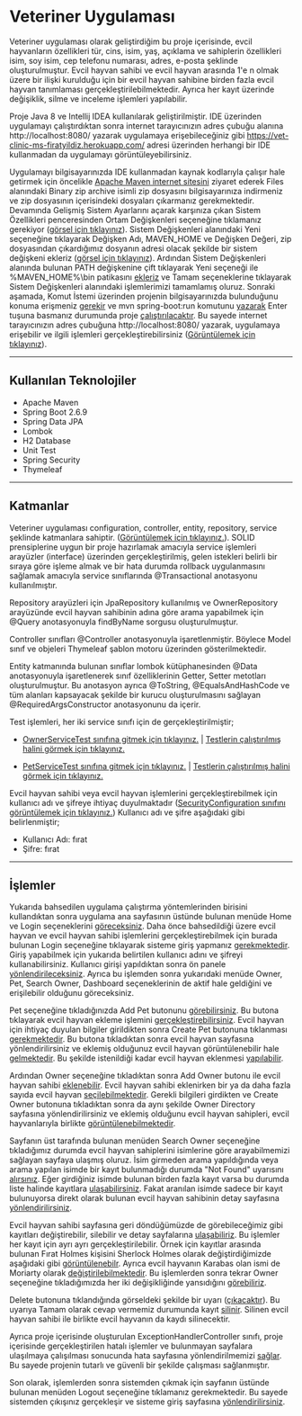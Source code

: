 # Veteriner Uygulaması
 
Veteriner uygulaması olarak geliştirdiğim bu proje içerisinde, evcil hayvanların özellikleri tür, cins, isim, yaş, açıklama ve sahiplerin özellikleri isim, soy isim, cep telefonu numarası, adres, e-posta şeklinde oluşturulmuştur. Evcil hayvan sahibi ve evcil hayvan arasında 1'e n olmak üzere bir ilişki kurulduğu için bir evcil hayvan sahibine birden fazla evcil hayvan tanımlaması gerçekleştirilebilmektedir. Ayrıca her kayıt üzerinde değişiklik, silme ve inceleme işlemleri yapılabilir.

Proje Java 8 ve Intellij IDEA kullanılarak geliştirilmiştir. IDE üzerinden uygulamayı çalıştırdıktan sonra internet tarayıcınızın adres çubuğu alanına http://localhost:8080/ yazarak uygulamaya erişebileceğiniz gibi https://vet-clinic-ms-firatyildiz.herokuapp.com/ adresi üzerinden herhangi bir IDE kullanmadan da uygulamayı görüntüleyebilirsiniz.

Uygulamayı bilgisayarınızda IDE kullanmadan kaynak kodlarıyla çalışır hale getirmek için öncelikle <a href="https://maven.apache.org/download.cgi">Apache Maven internet sitesini</a> ziyaret ederek Files alanındaki Binary zip archive isimli zip dosyasını bilgisayarınıza indirmeniz ve zip dosyasının içerisindeki dosyaları çıkarmanız gerekmektedir. Devamında Gelişmiş Sistem Ayarlarını açarak karşınıza çıkan Sistem Özellikleri penceresinden Ortam Değişkenleri seçeneğine tıklamanız gerekiyor (<a href="https://raw.githubusercontent.com/frtyildiz/VeterinaryClinicManagementSystem/main/images/1.png">görsel için tıklayınız</a>). Sistem Değişkenleri alanındaki Yeni seçeneğine tıklayarak Değişken Adı, MAVEN_HOME ve Değişken Değeri, zip dosyasından çıkardığımız dosyanın adresi olacak şekilde bir sistem değişkeni ekleriz (<a href="https://raw.githubusercontent.com/frtyildiz/VeterinaryClinicManagementSystem/main/images/2.png">görsel için tıklayınız</a>). Ardından Sistem Değişkenleri alanında bulunan PATH değişkenine çift tıklayarak Yeni seçeneği ile %MAVEN_HOME%\bin patikasını <a href="https://raw.githubusercontent.com/frtyildiz/VeterinaryClinicManagementSystem/main/images/3.png">ekleriz</a> ve Tamam seçeneklerine tıklayarak Sistem Değişkenleri alanındaki işlemlerimizi tamamlamış oluruz. Sonraki aşamada, Komut İstemi üzerinden projenin bilgisayarınızda bulunduğunu konuma erişmeniz <a href="https://raw.githubusercontent.com/frtyildiz/VeterinaryClinicManagementSystem/main/images/4.png">gerekir</a> ve mvn spring-boot:run
komutunu <a href="https://raw.githubusercontent.com/frtyildiz/VeterinaryClinicManagementSystem/main/images/5.png">yazarak</a> Enter tuşuna basmanız durumunda proje <a href="https://raw.githubusercontent.com/frtyildiz/VeterinaryClinicManagementSystem/main/images/6.png">çalıştırılacaktır</a>. Bu sayede internet tarayıcınızın adres çubuğuna http://localhost:8080/ yazarak, uygulamaya erişebilir ve ilgili işlemleri gerçekleştirebilirsiniz (<a href="https://raw.githubusercontent.com/frtyildiz/VeterinaryClinicManagementSystem/main/images/Home.png">Görüntülemek için tıklayınız</a>).

-----
## Kullanılan Teknolojiler
* Apache Maven
* Spring Boot 2.6.9
* Spring Data JPA
* Lombok
* H2 Database
* Unit Test
* Spring Security
* Thymeleaf
-----
## Katmanlar
Veteriner uygulaması configuration, controller, entity, repository, service şeklinde katmanlara sahiptir. (<a href="https://raw.githubusercontent.com/frtyildiz/VeterinaryClinicManagementSystem/main/images/KatmanlarDetayl%C4%B1.png">Görüntülemek için tıklayınız.</a>). SOLID prensiplerine uygun bir proje hazırlamak amacıyla service işlemleri arayüzler (interface) üzerinden gerçekleştirilmiş, gelen istekleri belirli bir sıraya göre işleme almak ve bir hata durumda rollback uygulanmasını sağlamak amacıyla service sınıflarında @Transactional anotasyonu kullanılmıştır. 

Repository arayüzleri için JpaRepository kullanılmış ve OwnerRepository arayüzünde evcil hayvan sahibinin adına göre arama yapabilmek için @Query anotasyonuyla findByName sorgusu oluşturulmuştur.

Controller sınıfları @Controller anotasyonuyla işaretlenmiştir. Böylece Model sınıf ve objeleri Thymeleaf şablon motoru üzerinden gösterilmektedir.

Entity katmanında bulunan sınıflar lombok kütüphanesinden @Data anotasyonuyla işaretlenerek sınıf özelliklerinin Getter, Setter metotları oluşturulmuştur. Bu anotasyon ayrıca @ToString, @EqualsAndHashCode ve tüm alanları kapsayacak şekilde bir kurucu oluşturulmasını sağlayan @RequiredArgsConstructor anotasyonunu da içerir.

Test işlemleri, her iki service sınıfı için de gerçekleştirilmiştir;
- <a href="https://github.com/frtyildiz/VeterinaryClinicManagementSystem/blob/main/VetClinicManagementSystem/src/test/java/com/firatyildiz/VetClinicManagementSystem/service/OwnerServiceTest.java">OwnerServiceTest sınıfına gitmek için tıklayınız.</a> | <a href="https://raw.githubusercontent.com/frtyildiz/VeterinaryClinicManagementSystem/main/images/OwnerServiceTestResult.png">Testlerin çalıştırılmış halini görmek için tıklayınız.</a>

- <a href="https://github.com/frtyildiz/VeterinaryClinicManagementSystem/blob/main/VetClinicManagementSystem/src/test/java/com/firatyildiz/VetClinicManagementSystem/service/PetServiceTest.java">PetServiceTest sınıfına gitmek için tıklayınız.</a> | <a href="https://raw.githubusercontent.com/frtyildiz/VeterinaryClinicManagementSystem/main/images/PetServiceTestResult.png">Testlerin çalıştırılmış halini görmek için tıklayınız.</a>

Evcil hayvan sahibi veya evcil hayvan işlemlerini gerçekleştirebilmek için kullanıcı adı ve şifreye ihtiyaç duyulmaktadır (<a href="https://github.com/frtyildiz/VeterinaryClinicManagementSystem/blob/main/VetClinicManagementSystem/src/main/java/com/firatyildiz/VetClinicManagementSystem/configuration/SecurityConfiguration.java">SecurityConfiguration sınıfını görüntülemek için tıklayınız.</a>)
Kullanıcı adı ve şifre aşağıdaki gibi belirlenmiştir;
- Kullanıcı Adı: fırat
- Şifre: fırat
-----
## İşlemler

Yukarıda bahsedilen uygulama çalıştırma yöntemlerinden birisini kullandıktan sonra uygulama ana sayfasının üstünde bulunan menüde Home ve Login seçeneklerini <a href="https://raw.githubusercontent.com/frtyildiz/VeterinaryClinicManagementSystem/main/images/Home.png">göreceksiniz</a>. Daha önce bahsedildiği üzere evcil hayvan ve evcil hayvan sahibi işlemlerini gerçekleştirebilmek için burada bulunan Login seçeneğine tıklayarak sisteme giriş yapmanız <a href="https://raw.githubusercontent.com/frtyildiz/VeterinaryClinicManagementSystem/main/images/Login.png">gerekmektedir</a>. 
Giriş yapabilmek için yukarıda belirtilen kullanıcı adını ve şifreyi kullanabilirsiniz. Kullanıcı girişi yapıldıktan sonra ön panele <a href="https://raw.githubusercontent.com/frtyildiz/VeterinaryClinicManagementSystem/main/images/Dashboard.png">yönlendirileceksiniz</a>. Ayrıca bu işlemden sonra yukarıdaki menüde Owner, Pet, Search Owner, Dashboard seçeneklerinin de aktif hale geldiğini ve erişilebilir olduğunu göreceksiniz.

Pet seçeneğine tıkladığınızda Add Pet butonunu <a href="https://raw.githubusercontent.com/frtyildiz/VeterinaryClinicManagementSystem/main/images/PetDirectory.png">görebilirsiniz</a>. Bu butona tıklayarak evcil hayvan ekleme işlemini <a href="https://raw.githubusercontent.com/frtyildiz/VeterinaryClinicManagementSystem/main/images/AddPet.png">gerçekleştirebilirsiniz</a>. Evcil hayvan için ihtiyaç duyulan bilgiler girildikten sonra Create Pet butonuna tıklanması <a href="https://raw.githubusercontent.com/frtyildiz/VeterinaryClinicManagementSystem/main/images/AddPet2.png">gerekmektedir</a>. Bu butona tıkladıktan sonra evcil hayvan sayfasına yönlendirilirsiniz ve eklemiş olduğunuz evcil hayvan görüntülenebilir hale <a href="https://raw.githubusercontent.com/frtyildiz/VeterinaryClinicManagementSystem/main/images/PetDirectory2.png">gelmektedir</a>. Bu şekilde istenildiği kadar evcil hayvan eklenmesi <a href="https://raw.githubusercontent.com/frtyildiz/VeterinaryClinicManagementSystem/main/images/PetDirectory3.png">yapılabilir</a>.

Ardından Owner seçeneğine tıkladıktan sonra Add Owner butonu ile evcil hayvan sahibi <a href="https://raw.githubusercontent.com/frtyildiz/VeterinaryClinicManagementSystem/main/images/OwnerDirectory.png">eklenebilir</a>. Evcil hayvan sahibi eklenirken bir ya da daha fazla sayıda evcil hayvan <a href="https://raw.githubusercontent.com/frtyildiz/VeterinaryClinicManagementSystem/main/images/AddOwner2.png">seçilebilmektedir</a>. Gerekli bilgileri girdikten ve Create Owner butonuna tıkladıktan sonra da aynı şekilde Owner Directory sayfasına yönlendirilirsiniz ve eklemiş olduğunu evcil hayvan sahipleri, evcil hayvanlarıyla birlikte <a href="https://raw.githubusercontent.com/frtyildiz/VeterinaryClinicManagementSystem/main/images/OwnerDirectory3.png">görüntülenebilmektedir</a>. 

Sayfanın üst tarafında bulunan menüden Search Owner seçeneğine tıkladığımız durumda evcil hayvan sahiplerini isimlerine göre arayabilmemizi sağlayan sayfaya ulaşmış oluruz. İsim girmeden arama yapıldığında veya arama yapılan isimde bir kayıt bulunmadığı durumda "Not Found" uyarısını <a href="https://raw.githubusercontent.com/frtyildiz/VeterinaryClinicManagementSystem/main/images/SearchNotFound.png">alırsınız</a>. Eğer girdiğiniz isimde bulunan birden fazla kayıt varsa bu durumda liste halinde kayıtlara <a href="https://raw.githubusercontent.com/frtyildiz/VeterinaryClinicManagementSystem/main/images/SearchList.png">ulaşabilirsiniz</a>. Fakat aranılan isimde sadece bir kayıt bulunuyorsa direkt olarak bulunan evcil hayvan sahibinin detay sayfasına <a href="https://raw.githubusercontent.com/frtyildiz/VeterinaryClinicManagementSystem/main/images/SearchDetail.png">yönlendirilirsiniz</a>. 

Evcil hayvan sahibi sayfasına geri döndüğümüzde de görebileceğimiz gibi kayıtları değiştirebilir, silebilir ve detay sayfalarına <a href="https://raw.githubusercontent.com/frtyildiz/VeterinaryClinicManagementSystem/main/images/OwnerDirectory3.png">ulaşabiliriz</a>. Bu işlemler her kayıt için ayrı ayrı gerçekleştirilebilir. Örnek için kayıtlar arasında bulunan Fırat Holmes kişisini Sherlock Holmes olarak değiştirdiğimizde aşağıdaki gibi <a href="https://raw.githubusercontent.com/frtyildiz/VeterinaryClinicManagementSystem/main/images/UpdateOwner.png">görüntülenebilr</a>. Ayrıca evcil hayvanın Karabas olan ismi de Moriarty olarak <a href="https://raw.githubusercontent.com/frtyildiz/VeterinaryClinicManagementSystem/main/images/UpdatePet.png">değiştirilebilmektedir</a>. Bu işlemlerden sonra tekrar Owner seçeneğine tıkladığımızda her iki değişikliğinde yansıdığını <a href="https://raw.githubusercontent.com/frtyildiz/VeterinaryClinicManagementSystem/main/images/UpdatePetAndDog.png">görebiliriz</a>. 

Delete butonuna tıklandığında görseldeki şekilde bir uyarı (<a href="https://raw.githubusercontent.com/frtyildiz/VeterinaryClinicManagementSystem/main/images/DeleteMessage.png">çıkacaktır</a>). Bu uyarıya Tamam olarak cevap vermemiz durumunda kayıt <a href="https://raw.githubusercontent.com/frtyildiz/VeterinaryClinicManagementSystem/main/images/Delete.png">silinir</a>. Silinen evcil hayvan sahibi ile birlikte evcil hayvanın da kaydı silinecektir.

Ayrıca proje içerisinde oluşturulan ExceptionHandlerController sınıfı, proje içerisinde gerçekleştirilen hatalı işlemler ve bulunmayan sayfalara ulaşılmaya çalışılması sonucunda hata sayfasına yönlendirilmemizi <a href="https://raw.githubusercontent.com/frtyildiz/VeterinaryClinicManagementSystem/main/images/ErrorPage.png">sağlar</a>. Bu sayede projenin tutarlı ve güvenli bir şekilde çalışması sağlanmıştır.

Son olarak, işlemlerden sonra sistemden çıkmak için sayfanın üstünde bulunan menüden Logout seçeneğine tıklamanız gerekmektedir. Bu sayede sistemden çıkışınız gerçekleşir ve sisteme giriş sayfasına <a href="https://raw.githubusercontent.com/frtyildiz/VeterinaryClinicManagementSystem/main/images/LogOut.png">yönlendirilirsiniz</a>.

